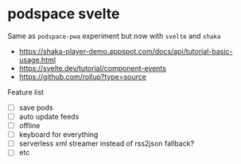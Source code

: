 # podspace svelte

Same as `podspace-pwa` experiment but now with `svelte` and `shaka`

- https://shaka-player-demo.appspot.com/docs/api/tutorial-basic-usage.html
- https://svelte.dev/tutorial/component-events
- https://github.com/rollup?type=source

Feature list

- [ ] save pods
- [ ] auto update feeds
- [ ] offline
- [ ] keyboard for everything
- [ ] serverless xml streamer instead of rss2json fallback?
- [ ] etc